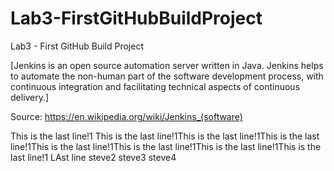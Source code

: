 # Lab3-FirstGitHubBuildProject
Lab3 - First GitHub Build Project

[Jenkins is an open source automation server written in Java.
Jenkins helps to automate the non-human part of the software development process, with continuous integration and facilitating technical aspects of continuous delivery.]

Source: https://en.wikipedia.org/wiki/Jenkins_(software)

This is the last line!1 This is the last line!1This is the last line!1This is the last line!1This is the last line!1This is the last line!1This is the last line!1This is the last line!1
LAst line
steve2
steve3
steve4

